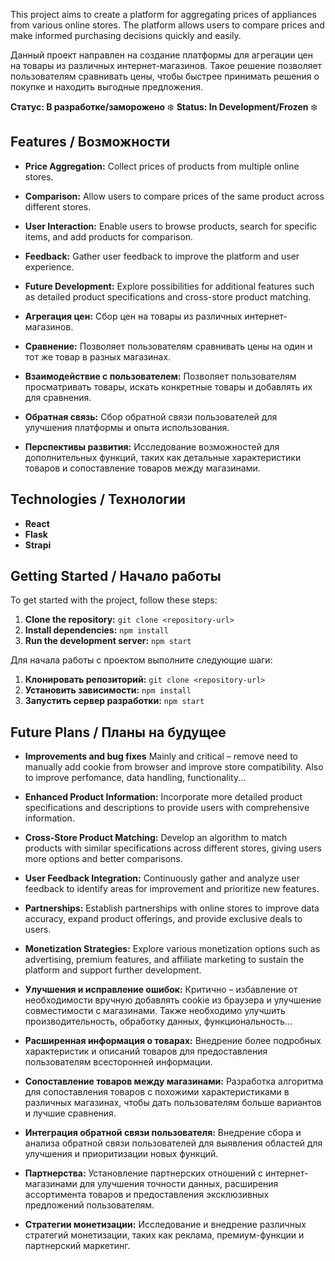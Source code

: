 This project aims to create a platform for aggregating prices of appliances from various online stores. The platform allows users to compare prices and make informed purchasing decisions quickly and easily.

Данный проект направлен на создание платформы для агрегации цен на товары из различных интернет-магазинов. Такое решение позволяет пользователям сравнивать цены, чтобы быстрее принимать решения о покупке и находить выгодные предложения.

**Статус: В разработке/заморожено** ❄️
**Status: In Development/Frozen** ❄️

## Features / Возможности

- **Price Aggregation:** Collect prices of products from multiple online stores.
- **Comparison:** Allow users to compare prices of the same product across different stores.
- **User Interaction:** Enable users to browse products, search for specific items, and add products for comparison.
- **Feedback:** Gather user feedback to improve the platform and user experience.
- **Future Development:** Explore possibilities for additional features such as detailed product specifications and cross-store product matching.

- **Агрегация цен:** Сбор цен на товары из различных интернет-магазинов.
- **Сравнение:** Позволяет пользователям сравнивать цены на один и тот же товар в разных магазинах.
- **Взаимодействие с пользователем:** Позволяет пользователям просматривать товары, искать конкретные товары и добавлять их для сравнения.
- **Обратная связь:** Сбор обратной связи пользователей для улучшения платформы и опыта использования.
- **Перспективы развития:** Исследование возможностей для дополнительных функций, таких как детальные характеристики товаров и сопоставление товаров между магазинами.

## Technologies / Технологии

- **React**
- **Flask**
- **Strapi**


## Getting Started / Начало работы

To get started with the project, follow these steps:

1. **Clone the repository:** `git clone <repository-url>`
2. **Install dependencies:** `npm install`
3. **Run the development server:** `npm start`

Для начала работы с проектом выполните следующие шаги:

1. **Клонировать репозиторий:** `git clone <repository-url>`
2. **Установить зависимости:** `npm install`
3. **Запустить сервер разработки:** `npm start`

## Future Plans / Планы на будущее

- **Improvements and bug fixes** Mainly and critical – remove need to manually add cookie from browser and improve store compatibility. Also to improve perfomance, data handling, functionality...
- **Enhanced Product Information:** Incorporate more detailed product specifications and descriptions to provide users with comprehensive information.
- **Cross-Store Product Matching:** Develop an algorithm to match products with similar specifications across different stores, giving users more options and better comparisons.
- **User Feedback Integration:** Continuously gather and analyze user feedback to identify areas for improvement and prioritize new features.
- **Partnerships:** Establish partnerships with online stores to improve data accuracy, expand product offerings, and provide exclusive deals to users.
- **Monetization Strategies:** Explore various monetization options such as advertising, premium features, and affiliate marketing to sustain the platform and support further development.

- **Улучшения и исправление ошибок:** Критично – избавление от необходимости вручную добавлять cookie из браузера и улучшение совместимости с магазинами. Также необходимо улучшить производительность, обработку данных, функциональность...
- **Расширенная информация о товарах:** Внедрение более подробных характеристик и описаний товаров для предоставления пользователям всесторонней информации.
- **Сопоставление товаров между магазинами:** Разработка алгоритма для сопоставления товаров с похожими характеристиками в различных магазинах, чтобы дать пользователям больше вариантов и лучшие сравнения.
- **Интеграция обратной связи пользователя:** Внедрение сбора и анализа обратной связи пользователей для выявления областей для улучшения и приоритизации новых функций.
- **Партнерства:** Установление партнерских отношений с интернет-магазинами для улучшения точности данных, расширения ассортимента товаров и предоставления эксклюзивных предложений пользователям.
- **Стратегии монетизации:** Исследование и внедрение различных стратегий монетизации, таких как реклама, премиум-функции и партнерский маркетинг.





